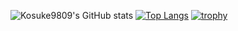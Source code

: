 ![Kosuke9809's GitHub stats](https://github-readme-stats.vercel.app/api?username=kosuke9809&show_icons=true&theme=radical)
[![Top Langs](https://github-readme-stats.vercel.app/api/top-langs/?username=kosuke9809&layout=compact&theme=radical)](https://github.com/kosuke9809/github-readme-stats)
[![trophy](https://github-profile-trophy.vercel.app/?username=kosuke9809&theme=radical)](https://github.com/kosuke9809/github-profile-trophy)


<!---
kosuke9809/kosuke9809 is a ✨ special ✨ repository because its `README.md` (this file) appears on your GitHub profile.
You can click the Preview link to take a look at your changes.
--->
